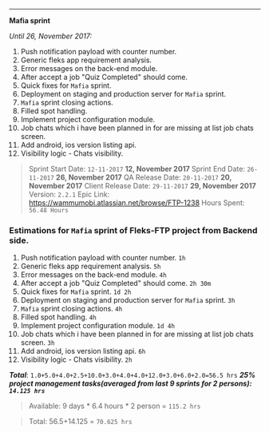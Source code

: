 ----
**Mafia sprint**

*Until 26, November 2017:*

1. Push notification payload with counter number.
2. Generic fleks app requirement analysis.
3. Error messages on the back-end module.
4. After accept a job "Quiz Completed" should come.
5. Quick fixes for `Mafia` sprint.
6. Deployment on staging and production server for `Mafia` sprint.
7. `Mafia` sprint closing actions.
8. Filled spot handling.
9. Implement project configuration module.
10. Job chats which i have been planned in for are missing at list job chats screen.
11. Add android, ios version listing api.
12. Visibility logic -  Chats visibility.


>Sprint Start Date: `12-11-2017` **12, November 2017**
>Sprint End Date: `26-11-2017` **26, November 2017**
>QA Release Date: `20-11-2017` **20, November 2017**
>Client Release Date: `29-11-2017` **29, November 2017**
>Version: `2.2.1`
>Epic Link: https://wammumobi.atlassian.net/browse/FTP-1238
>Hours Spent: `56.48 Hours`


### Estimations for `Mafia` sprint of Fleks-FTP project from Backend side.
1. Push notification payload with counter number. `1h`
2. Generic fleks app requirement analysis. `5h`
3. Error messages on the back-end module. `4h`
4. After accept a job "Quiz Completed" should come. `2h 30m`
5. Quick fixes for `Mafia` sprint. `1d 2h`
6. Deployment on staging and production server for `Mafia` sprint. `3h`
7. `Mafia` sprint closing actions. `4h`
8. Filled spot handling. `4h`
9. Implement project configuration module. `1d 4h`
10. Job chats which i have been planned in for are missing at list job chats screen. `3h`
11. Add android, ios version listing api. `6h`
12. Visibility logic -  Chats visibility. `2h`


***Total***: `1.0+5.0+4.0+2.5+10.0+3.0+4.0+4.0+12.0+3.0+6.0+2.0=56.5 hrs`
***25% project management tasks(averaged from last 9 sprints for 2 persons): `14.125 hrs`***

>Available: 9 days * 6.4 hours * 2 person = `115.2 hrs`


>Total: 56.5+14.125 = `70.625 hrs`
